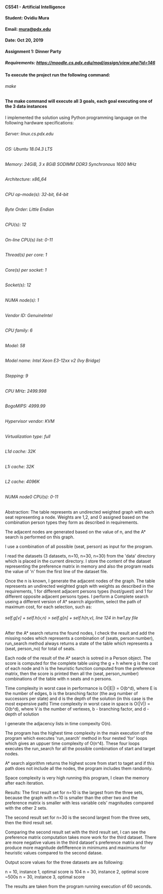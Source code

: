 #### CS541 - Artificial Intelligence
#### Student: Ovidiu Mura
#### Email: mura@pdx.edu
#### Date: Oct 20, 2019
#### Assignment 1: Dinner Party
##### Requirements: https://moodle.cs.pdx.edu/mod/assign/view.php?id=146

#### To execute the project run the following command:
###### make
#### 
#### The make command will execute all 3 goals, each goal executing one of the 3 data instances
#### 

I implemented the solution using Python programming language on the following hardware specifications:

###### Server: linux.cs.pdx.edu
###### OS: Ubuntu 18.04.3 LTS
###### Memory: 24GiB, 3 x 8GiB SODIMM DDR3 Synchronous 1600 MHz
###### Architecture:        x86_64
###### CPU op-mode(s):      32-bit, 64-bit
###### Byte Order:          Little Endian
###### CPU(s):              12
###### On-line CPU(s) list: 0-11
###### Thread(s) per core:  1
###### Core(s) per socket:  1
###### Socket(s):           12
###### NUMA node(s):        1
###### Vendor ID:           GenuineIntel
###### CPU family:          6
###### Model:               58
###### Model name:          Intel Xeon E3-12xx v2 (Ivy Bridge)
###### Stepping:            9
###### CPU MHz:             2499.998
###### BogoMIPS:            4999.99
###### Hypervisor vendor:   KVM
###### Virtualization type: full
###### L1d cache:           32K
###### L1i cache:           32K
###### L2 cache:            4096K
###### NUMA node0 CPU(s):   0-11

Abstraction: The table represents an undirected weighted graph with each seat representing a node. Weights are 1,2, and
0 assigned based on the combination person types they form as described in requirements.

The adjacent nodes are generated based on the value of n, and the A* search is performed on this graph. 

I use a combination of all possible (seat, person) as input for the program.

I read the datasets (3 datasets, n=10, n=30, n=30) from the 'data' directory which is placed in the current directory.
I store the content of the dataset representing the preference matrix in memory and also the program reads the value of
'n' from the first line of the dataset file.

Once the n is known, I generate the adjacent nodes of the graph. The table represents an undirected weighted graph with
weights as described in the requirements, 1 for different adjacent persons types (host/guest) and 1 for different opposite adjacent persons types.
I perform a Complete search useing a different version of A* searrch algorithm, select the path of maximum cost, for each selection, such as: 
###### self.g[v] + self.h(v,n) > self.g[n] + self.h(n,v), line 124 in hw1.py file

After the A* search returns the found nodes, I check the result and add the missing nodes which represents a combination
of (seats, person number), run_search method always returns a state of the table which represents a (seat, person_no) for total of seats.

Each node of the result of the A* search is sotred in a Person object. The score is computed for the complete table using
the g + h where g is the cost of each node and h is the heuristic function computed from the preference matrix, then the
score is printed then all the (seat, person_number) combinations of the table with n seats and n persons.

Time complexity in worst case in performance is O(|E|) = O(b^d), where E is the number of edges,
b is the branching factor (the avg number of successors per state) and d is the depth of the solution
(in this case is the most expensive path)
Time complexity in worst case in space is O(|V|) = O(b^d), where V is the number of vertexes, b - branching
factor, and d - depth of solution

I generate the adjacency lists in time compexity O(n).

The program has the highest time complexity in the main execution of the program which executes 'run_search' method in
four nested 'for' loops which gives an uppuer time complexity of O(n^4). These four loops executes the run_search for all the
possible combination of start and target nodes.

A* search algorithm returns the highest score from start to taget and if this path does not include all the nodes, the program
includes them randomly.

Space complexity is very high running this program, I clean the memory after each iteration.

Results:
The first result set for n=10 is the largest from the three sets, because the graph with n=10 is smaller than the other
two and the preference matrix is smaller with less variable cels' magnitudes compared with the other 2 sets.

The second result set for n=30 is the second largest from the three sets, then the third result set.

Comparing the second result set with the third result set, I can see the preference matrix computation takes more work
for the third dataset. There are more negative values in the third dataset's preference matrix and they produce more
magnitude defifference in minimums and maximums for heuristic values compared to the second datase.

Output score values for the three datasets are as following:

n = 10, instance 1, optimal score is 104
n = 30, instance 2, optimal score ~500s
n = 30, instance 3, optimal score

The results are taken from the program running execution of 60 seconds.

